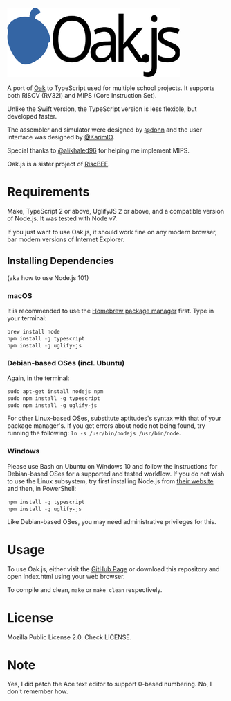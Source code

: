 ![Oak.js](Images/logo.png)

A port of [Oak](https://github.com/donn/Oak) to TypeScript used for multiple school projects. It supports both RISCV (RV32I) and MIPS (Core Instruction Set).

Unlike the Swift version, the TypeScript version is less flexible, but developed faster.

The assembler and simulator were designed by [@donn](https://github.com/donn) and the user interface was designed by [@KarimIO](https://github.com/KarimIO).

Special thanks to [@alikhaled96](https://github.com/alikhaled96) for helping me implement MIPS.

Oak.js is a sister project of [RiscBEE](https://github.com/donn/RiscBEE).

# Requirements
Make, TypeScript 2 or above, UglifyJS 2 or above, and a compatible version of Node.js. It was tested with Node v7.

If you just want to use Oak.js, it should work fine on any modern browser, bar modern versions of Internet Explorer.

## Installing Dependencies
(aka how to use Node.js 101)

### macOS
It is recommended to use the [Homebrew package manager](https://brew.sh) first. Type in your terminal:

    brew install node
    npm install -g typescript
    npm install -g uglify-js

### Debian-based OSes (incl. Ubuntu)
Again, in the terminal:

    sudo apt-get install nodejs npm
    sudo npm install -g typescript
    sudo npm install -g uglify-js   

For other Linux-based OSes, substitute aptitudes's syntax with that of your package manager's.
If you get errors about node not being found, try running the following: `ln -s /usr/bin/nodejs /usr/bin/node`.
    
### Windows
Please use Bash on Ubuntu on Windows 10 and follow the instructions for Debian-based OSes for a supported and tested workflow. If you do not wish to use the Linux subsystem, try first installing Node.js from [their website](http://nodejs.org/) and then, in PowerShell:

    npm install -g typescript
    npm install -g uglify-js

Like Debian-based OSes, you may need administrative privileges for this.

# Usage
To use Oak.js, either visit the [GitHub Page](https://skyus.github.io/Oak.js) or download this repository and open index.html using your web browser.

To compile and clean, `make` or `make clean` respectively.

# License
Mozilla Public License 2.0. Check LICENSE.

# Note
Yes, I did patch the Ace text editor to support 0-based numbering. No, I don't remember how.